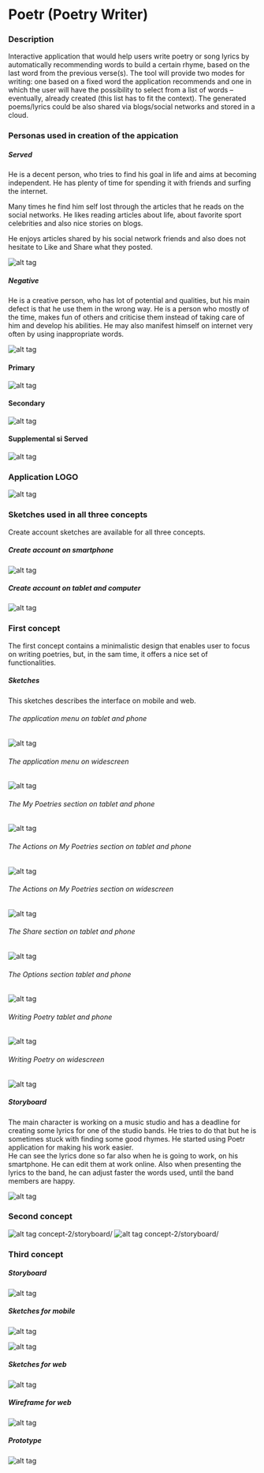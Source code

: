 # Poetr  (Poetry Writer)

### Description

   Interactive application that would help users write poetry or song lyrics by automatically recommending words to build a certain rhyme, based on the last word from the previous verse(s). The tool will provide two modes for writing: one based on a fixed word the application recommends and one in which the user will have the possibility to select from a list of words – eventually, already created (this list has to fit the context). The generated poems/lyrics could be also shared via blogs/social networks and stored in a cloud.

### Personas used in creation of the appication

##### Served

   He is a decent person, who tries to find his goal in life and aims at becoming independent. He has plenty of time for spending it with friends and surfing the internet.  

   Many times he find him self lost through the articles that he reads on the social networks. He likes reading articles about life, about favorite sport celebrities and also nice stories on blogs.  

   He enjoys articles shared by his social network friends and also does not hesitate to Like and Share what they posted.  

![alt tag](https://github.com/adrianciucanel/Poetr/blob/master/Personas/served-personas.png?raw=true)

##### Negative

He is a creative person, who has lot of potential and qualities, but his main defect is that he use them in the wrong way. He is a person who mostly of the time, makes fun of others and criticise them instead of taking care of him and develop his abilities. He may also manifest himself on internet very often by using inappropriate words.  

![alt tag](https://github.com/adrianciucanel/Poetr/blob/master/Personas/negative-personas.png?raw=true)

#### Primary

![alt tag](https://github.com/adrianciucanel/Poetr/blob/master/Personas/Primary.jpg?raw=true)

#### Secondary

![alt tag](https://github.com/adrianciucanel/Poetr/blob/master/Personas/Secondary.jpg?raw=true)
#### Supplemental si Served

![alt tag](https://github.com/adrianciucanel/Poetr/blob/master/Personas/personar.jpg?raw=true)

### Application LOGO

![alt tag](https://github.com/adrianciucanel/Poetr/blob/master/Logo/poetr-logo.png?raw=true)

### Sketches used in all three concepts

Create account sketches are available for all three concepts.

##### Create account on smartphone

![alt tag](https://github.com/adrianciucanel/Poetr/blob/master/concept-1/sketches/create-account-smartphone.jpg?raw=true)

##### Create account on tablet and computer

![alt tag](https://github.com/adrianciucanel/Poetr/blob/master/concept-1/sketches/create-account-tablet-and-web.jpg?raw=true)

### First concept

The first concept contains a minimalistic design that enables user to focus on writing poetries, but, in the sam time, it offers a nice set of functionalities.

##### Sketches

This sketches describes the interface on mobile and web.

###### The application menu on tablet and phone

![alt tag](https://github.com/adrianciucanel/Poetr/blob/master/concept-1/sketches/application-menu-tablet-and-phone.jpg?raw=true)

###### The application menu on widescreen

![alt tag](https://github.com/adrianciucanel/Poetr/blob/master/concept-1/sketches/my-poetries-web.jpg?raw=true)

###### The My Poetries section on tablet and phone

![alt tag](https://github.com/adrianciucanel/Poetr/blob/master/concept-1/sketches/my-poetries-tablet-and-phone.jpg?raw=true)

###### The Actions on My Poetries section on tablet and phone

![alt tag](https://github.com/adrianciucanel/Poetr/blob/master/concept-1/sketches/actions-on-each-poetry-tablet-and-phone.jpg?raw=true)

###### The Actions on My Poetries section on widescreen

![alt tag](https://github.com/adrianciucanel/Poetr/blob/master/concept-1/sketches/actions-on-poetries-web.jpg?raw=true)

###### The Share section on tablet and phone

![alt tag](https://github.com/adrianciucanel/Poetr/blob/master/concept-1/sketches/share-tablet-and-phone.jpg?raw=true)

###### The Options section tablet and phone

![alt tag](https://github.com/adrianciucanel/Poetr/blob/master/concept-1/sketches/settings-tablet-and-phone.jpg?raw=true)

###### Writing Poetry tablet and phone

![alt tag](https://github.com/adrianciucanel/Poetr/blob/master/concept-1/sketches/writing-poetry-tablet-and-phone.jpg?raw=true)

###### Writing Poetry on widescreen

![alt tag](https://github.com/adrianciucanel/Poetr/blob/master/concept-1/sketches/writing-poetry-web.jpg?raw=true)

##### Storyboard

  The main character is working on a music studio and has a deadline for creating some lyrics for one of the studio bands. He tries to do that but he is sometimes stuck with finding some good rhymes. He started using Poetr application for making his work easier.  
  He can see the lyrics done so far also when he is going to work, on his smartphone. He can edit them at work online. Also when presenting the lyrics to the band, he can adjust faster the words used, until the band members are happy.  

![alt tag](https://github.com/adrianciucanel/Poetr/blob/master/concept-1/storyboard/Poetr-song-lyrics-creation-storyboad.png?raw=true)

### Second concept

![alt tag](https://github.com/adrianciucanel/Poetr/blob/master/concept-2/storyboard/story1.jpg?raw=true)
concept-2/storyboard/
![alt tag](https://github.com/adrianciucanel/Poetr/blob/master/concept-2/storyboard/story2.jpg?raw=true)
concept-2/storyboard/


### Third concept

##### Storyboard
  
![alt tag](https://github.com/adrianciucanel/Poetr/blob/master/concept-3/Storyboard/Storyboard.png?raw=true)

##### Sketches for mobile

![alt tag](https://github.com/adrianciucanel/Poetr/blob/master/concept-3/Sketches/Sketcheformobile1.jpeg?raw=true)

![alt tag](https://github.com/adrianciucanel/Poetr/blob/master/concept-3/Sketches/Sketcheformobile2.jpeg?raw=true)

##### Sketches for web

![alt tag](https://github.com/adrianciucanel/Poetr/blob/master/concept-3/Sketches/Sketcheforweb.jpeg?raw=true)

##### Wireframe for web

![alt tag](https://github.com/adrianciucanel/Poetr/blob/master/concept-3/Wireframe/Wireframe-web.png?raw=true)

##### Prototype

![alt tag](https://github.com/adrianciucanel/Poetr/blob/master/concept-3/Prototype/Prototype.png?raw=true)
